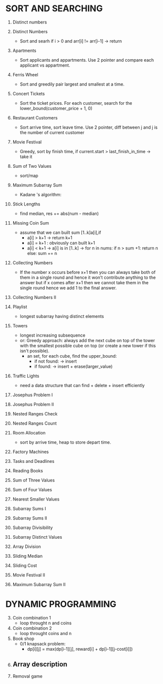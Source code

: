 # SORT AND SEARCHING
1. Distinct numbers
2. Distinct Numbers
    - Sort and searh if i > 0 and arr[i] != arr[i-1] -> return
3. Apartments
    - Sort applicants and appartments. Use 2 pointer and compare each applicant vs appartment.
4. Ferris Wheel
    - Sort and greedily pair largest and smallest at a time.
5. Concert Tickets
    - Sort the ticket prices. For each customer, search for the lower_bound(customer_price + 1, 0)
6. Restaurant Customers
    - Sort arrive time, sort leave time. Use 2 pointer, diff between j and j is the number of current customer
7. Movie Festival
    - Greedy, sort by finish time, if current.start > last_finish_in_time -> take it
8. Sum of Two Values
    - sort/map
9. Maximum Subarray Sum
    - Kadane 's algorithm: 
10. Stick Lengths
    - find median, res += abs(num - median)
11. Missing Coin Sum
    - assume that we can built sum [1..k]a[i],if
      - a[i] > k+1 -> return k+1
      - a[i] = k+1 : obviously can built k+1
      - a[i] < k+1 -> a[i] is in [1..k]
      -> for n in nums:
            if n > sum +1:
                return n
            else:
                sum += n

12. Collecting Numbers
    - If the number x  occurs before x+1  then you can always take both of them in a single round and hence it won’t contribute anything to the answer but if x comes after x+1 then we cannot take them  in the single round hence we add 1 to the final answer.

13. Collecting Numbers II
14. Playlist
    - longest subarray having distinct elements
15. Towers
    - longest increasing subsequence
    - or: Greedy approach: always add the next cube on top of the tower with the smallest possible cube on top (or create a new tower if this isn't possible).
        - an set, for each cube, find the upper_bound:
            - if not found: -> insert
            - if found: -> insert + erase(larger_value)
16. Traffic Lights
    - need a data structure that can find + delete + insert efficiently
17. Josephus Problem I
18. Josephus Problem II
19. Nested Ranges Check
20. Nested Ranges Count
21. Room Allocation
    - sort by arrive time, heap to store depart time.
22. Factory Machines
23. Tasks and Deadlines
24. Reading Books
25. Sum of Three Values
26. Sum of Four Values
27. Nearest Smaller Values
28. Subarray Sums I
29. Subarray Sums II
30. Subarray Divisibility
31. Subarray Distinct Values
32. Array Division
33. Sliding Median
34. Sliding Cost
35. Movie Festival II
36. Maximum Subarray Sum II


# DYNAMIC PROGRAMMING

3. Coin combination 1
    - loop throught n and coins
4. Coin combination 2
    - loop throught coins and n
7. Book shop
    - 0/1 knapsack problem:
        - dp[i][j] = max(dp[i-1][j], reward[i] + dp[i-1][j-cost[i]])
8. Array description
    -
9. Removal game
    
